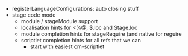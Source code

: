 - registerLanguageConfigurations: auto closing stuff
- stage code mode
  - module / stageModule support
  - localisation hints for <%@, \$.loc and Stage.loc
  - module completion hints for stageRequire (and native for reguire
  - scriptlet completion hints for all refs that we can
    - start with easiest cm-scriptlet
